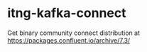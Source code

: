 # itng-kafka-connect

Get binary  community connect distribution at https://packages.confluent.io/archive/7.3/


